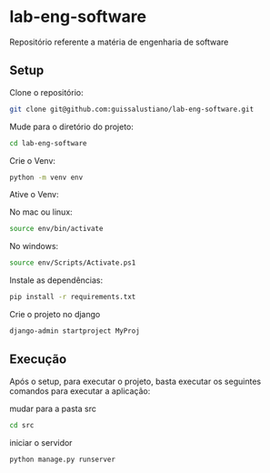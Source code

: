 # lab-eng-software
Repositório referente a matéria de engenharia de software

## Setup

Clone o repositório:

```bash
git clone git@github.com:guissalustiano/lab-eng-software.git
```

Mude para o diretório do projeto:

```bash
cd lab-eng-software
```

Crie o Venv:
```bash
python -m venv env
```

Ative o Venv:

No mac ou linux:
```bash
source env/bin/activate
```

No windows:
```bash
source env/Scripts/Activate.ps1
```

Instale as dependências:
```bash
pip install -r requirements.txt
```

Crie o projeto no django
```bash
django-admin startproject MyProj
```

## Execução

Após o setup, para executar o projeto, basta executar os seguintes comandos para executar a aplicação:

mudar para a pasta src
```bash
cd src
```

iniciar o servidor
```bash
python manage.py runserver
```

